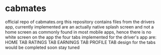 # cabmates
 official repo of cabmates.org
this repository contains files from the drivers app,
currently implemented are an actually native splash screen and not a home screen as commonly found in most mobile apps, hence there is no white screen on the app
the four tabs implemented for the driver's app are:
HOME TAB
RATINGS TAB
EARNINGS TAB
PROFILE TAB
design for the tabs would be completed soon stay tuned 
